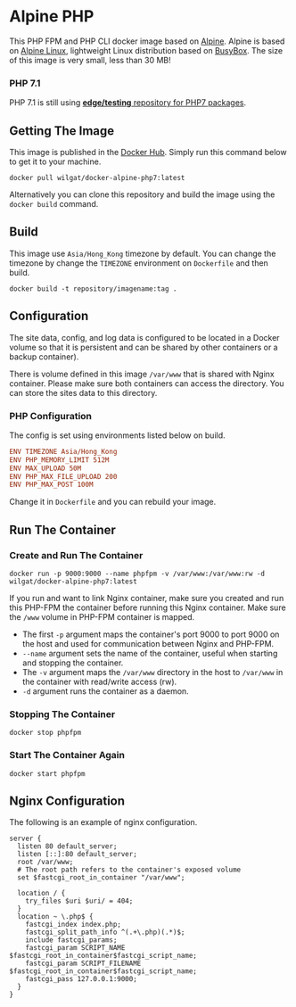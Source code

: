 # Alpine PHP

This PHP FPM and PHP CLI docker image based on [Alpine](https://hub.docker.com/_/alpine/). Alpine is based on [Alpine Linux](http://www.alpinelinux.org), lightweight Linux distribution based on [BusyBox](https://hub.docker.com/_/busybox/). The size of this image is very small, less than 30 MB!

### PHP 7.1

PHP 7.1 is still using [**edge/testing** repository for PHP7 packages](https://pkgs.alpinelinux.org/packages?name=php7*&branch=&repo=testing&arch=&maintainer=).

## Getting The Image

This image is published in the [Docker Hub](https://hub.docker.com/r/wilgat/docker-alpine-php7/). Simply run this command below to get it to your machine.

```Shell
docker pull wilgat/docker-alpine-php7:latest
```

Alternatively you can clone this repository and build the image using the `docker build` command.

## Build

This image use `Asia/Hong_Kong` timezone by default. You can change the timezone by change the `TIMEZONE` environment on `Dockerfile` and then build.

```Shell
docker build -t repository/imagename:tag .
```

## Configuration

The site data, config, and log data is configured to be located in a Docker volume so that it is persistent and can be shared by other containers or a backup container).

There is volume defined in this image `/var/www` that is shared with Nginx container. Please make sure both containers can access the directory. You can store the sites data to this directory.

### PHP Configuration

The config is set using environments listed below on build.

```Ini
ENV TIMEZONE Asia/Hong_Kong
ENV PHP_MEMORY_LIMIT 512M
ENV MAX_UPLOAD 50M
ENV PHP_MAX_FILE_UPLOAD 200
ENV PHP_MAX_POST 100M
```

Change it in `Dockerfile` and you can rebuild your image.

## Run The Container

### Create and Run The Container

```Shell
docker run -p 9000:9000 --name phpfpm -v /var/www:/var/www:rw -d wilgat/docker-alpine-php7:latest
```

If you run and want to link Nginx container, make sure you created and run this PHP-FPM the container before running this Nginx container. Make sure the `/www` volume in PHP-FPM container is mapped.

 * The first `-p` argument maps the container's port 9000 to port 9000 on the host and used for communication between Nginx and PHP-FPM.
 * `--name` argument sets the name of the container, useful when starting and stopping the container.
 * The `-v` argument maps the `/var/www` directory in the host to `/var/www` in the container with read/write access (rw).
 * `-d` argument runs the container as a daemon.

### Stopping The Container

```Shell
docker stop phpfpm
```
### Start The Container Again

```Shell
docker start phpfpm
```
## Nginx Configuration
The following is an example of nginx configuration.
```Shell
server {
  listen 80 default_server;
  listen [::]:80 default_server;
  root /var/www;
  # The root path refers to the container's exposed volume
  set $fastcgi_root_in_container "/var/www";

  location / {
    try_files $uri $uri/ = 404;
  }
  location ~ \.php$ {
    fastcgi_index index.php;
    fastcgi_split_path_info ^(.+\.php)(.*)$;
    include fastcgi_params;
    fastcgi_param SCRIPT_NAME $fastcgi_root_in_container$fastcgi_script_name;
    fastcgi_param SCRIPT_FILENAME $fastcgi_root_in_container$fastcgi_script_name;
    fastcgi_pass 127.0.0.1:9000;
  }
}
```
